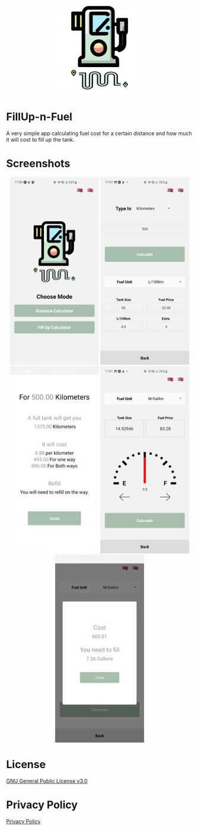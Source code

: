 <p align="center">
  <img src="./assets/adaptive-icon.png" width="240" />
</p>

# FillUp-n-Fuel
A very simple app calculating fuel cost for a certain distance and how much it will cost to fill up the tank. 

# Screenshots
<p align="center">
  <img src="./assets/phoneScreenshots/HomePage.jpg" width="240" />
  <img src="./assets/phoneScreenshots/DistancePage.jpg" width="240" />
  <img src="./assets/phoneScreenshots/DistanceModal.jpg" width="240" />
  <img src="./assets/phoneScreenshots/FillUpPage.jpg" width="240" />
  <img src="./assets/phoneScreenshots/FillUpModal.jpg" width="240" />
</p>

# License
[GNU General Public License v3.0](https://github.com/ThuWorkshop/FillUp-n-Fuel/blob/31c118058fe5653f293d79648785af0ccbbcef97/LICENSE)

# Privacy Policy
[Privacy Policy](https://github.com/ThuWorkshop/FillUp-n-Fuel/blob/31c118058fe5653f293d79648785af0ccbbcef97/privacyPolicy.md)
